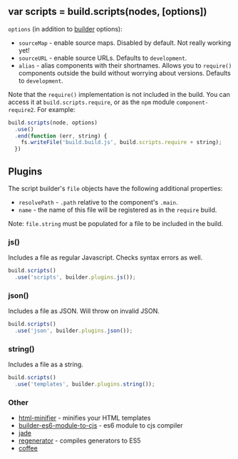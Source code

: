 ## var scripts = build.scripts(nodes, [options])

`options` (in addition to [builder](./builders.md) options):

- `sourceMap` <false> - enable source maps. Disabled by default. Not really working yet!
- `sourceURL` <false> - enable source URLs. Defaults to `development`.
- `alias` <false> - alias components with their shortnames. Allows you to `require()` components outside the build without worrying about versions. Defaults to `development`.

Note that the `require()` implementation is not included in the build.
You can access it at `build.scripts.require`, or as the `npm` module `component-require2`.
For example:

```js
build.scripts(node, options)
  .use()
  .end(function (err, string) {
    fs.writeFile('build.build.js', build.scripts.require + string);
  })
```

## Plugins

The script builder's `file` objects have the following additional properties:

- `resolvePath` - `.path` relative to the component's `.main`.
- `name` - the name of this file will be registered as in the `require` build.

Note: `file.string` must be populated for a file to be included in the build.

### js()

Includes a file as regular Javascript.
Checks syntax errors as well.

```js
build.scripts()
  .use('scripts', builder.plugins.js());
```

### json()

Includes a file as JSON. Will throw on invalid JSON.

```js
build.scripts()
  .use('json', builder.plugins.json());
```

### string()

Includes a file as a string.

```js
build.scripts()
  .use('templates', builder.plugins.string());
```

### Other

- [html-minifier](https://github.com/component/builder-html-minifier) - minifies your HTML templates
- [builder-es6-module-to-cjs](builder-es6-module-to-cjs) - es6 module to cjs compiler
- [jade](https://github.com/component/builder-jade)
- [regenerator](https://github.com/component/builder-regenerator) - compiles generators to ES5
- [coffee](https://github.com/component/builder-coffee)

